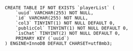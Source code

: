 <!DOCTYPE html>
<html>
<head>
    <meta charset="utf-8">
</head>
<body>
<pre>
CREATE TABLE IF NOT EXISTS `playerList` (
    `uuid` VARCHAR(255) NOT NULL,
    `id` VARCHAR(255) NOT NULL,
    `col3` TINYINT(1) NOT NULL DEFAULT 0,
    `publicCol` TINYINT(1) NOT NULL DEFAULT 0,
    `isChat` TINYINT(2) NOT NULL DEFAULT 0,
    PRIMARY KEY (`uuid`)
) ENGINE=InnoDB DEFAULT CHARSET=utf8mb3;
</pre>
</body>
</html>
